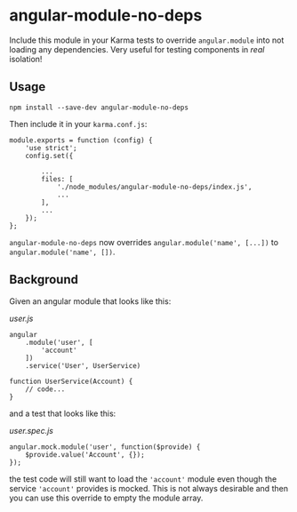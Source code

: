 # angular-module-no-deps

Include this module in your Karma tests to override `angular.module` into not loading any dependencies. Very useful for testing components in _real_ isolation!

## Usage

```
npm install --save-dev angular-module-no-deps
```

Then include it in your `karma.conf.js`:
```
module.exports = function (config) {
    'use strict';
    config.set({

        ...
        files: [
            './node_modules/angular-module-no-deps/index.js',
            ...
        ],
        ...
    });
};
```

`angular-module-no-deps` now overrides `angular.module('name', [...])` to `angular.module('name', [])`.

## Background

Given an angular module that looks like this:

_user.js_

```
angular
	.module('user', [
	    'account'
	])
	.service('User', UserService)

function UserService(Account) {
	// code...
}
```

and a test that looks like this:

_user.spec.js_
```
angular.mock.module('user', function($provide) {
    $provide.value('Account', {});
});
```

the test code will still want to load the `'account'` module even though the service `'account'` provides is mocked. This is not always desirable and then you can use this override to empty the module array.
